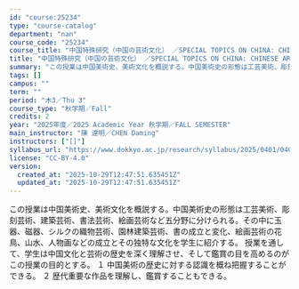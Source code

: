 ```yaml
---
id: "course:25234"
type: "course-catalog"
department: "nan"
course_code: "25234"
course_title: "中国特殊研究（中国の芸術文化） ／SPECIAL TOPICS ON CHINA: CHINESE ART AND CULTURE"
title: "中国特殊研究（中国の芸術文化） ／SPECIAL TOPICS ON CHINA: CHINESE ART AND CULTURE"
summary: "この授業は中国美術史、美術文化を概説する。中国美術史の形態は工芸美術、彫刻芸術、建築芸術、書法芸術、絵画芸術など五分野に分けられる。その中に玉器、磁器、シルクの織物芸術、園林建築芸術、書の成立と変化、絵画芸術の花鳥、山水、人物画などの成立と…"
tags: []
campus: ""
term: ""
period: "木3／Thu 3"
course_type: "秋学期／Fall"
credits: 2
year: "2025年度／2025 Academic Year 秋学期／FALL SEMESTER"
main_instructor: "陳 達明／CHEN Daming"
instructors: ["[]"]
syllabus_url: "https://www.dokkyo.ac.jp/research/syllabus/2025/0401/0401_25234_ja_JP.html"
license: "CC-BY-4.0"
version:
  created_at: "2025-10-29T12:47:51.635451Z"
  updated_at: "2025-10-29T12:47:51.635451Z"
---
```

この授業は中国美術史、美術文化を概説する。中国美術史の形態は工芸美術、彫刻芸術、建築芸術、書法芸術、絵画芸術など五分野に分けられる。その中に玉器、磁器、シルクの織物芸術、園林建築芸術、書の成立と変化、絵画芸術の花鳥、山水、人物画などの成立とその独特な文化を学生に紹介する。 授業を通して、学生は中国文化と芸術の歴史を深く理解させ、そして鑑賞の目を高めるのがこの授業の目的とする。 １ 中国美術の歴史に対する認識を概ね把握することができる。 ２ 歴代重要な作品を理解し、鑑賞することもできる。
